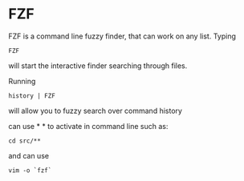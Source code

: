 # FZF

FZF is a command line fuzzy finder, that can work on any list. Typing

`FZF`

will start the interactive finder searching through files.

Running

`history | FZF`

will allow you to fuzzy search over command history

can use * * to activate in command line such as:

`cd src/**`

and can use 

``` 
vim -o `fzf`
```
